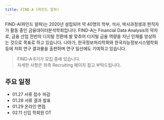 ```yaml
---
title: FIND-A (파인드 알파)
---
```


FIND-A(파인드 알파)는 2020년 설립되어 약 40명의 학부, 석사, 박사과정생과 현직자가 활동 중인 금융데이터분석학회입니다. FIND-A는 Financial Data Analysis의 약자로, 금융 산업 전반의 디지털 전환에 발 맞추어 디지털 금융 역량을 지닌 인재를 양상하는 것으로 목표로 하고 있습니다. 나아가, 한국정보처리학회와 한국지능정보시스템학회 등에 저희 연구 결과물을 출판하며 연구 일선에도 기여하고 있습니다. 

> FIND-A 6기가 모집 중에 있습니다.   
자세한 사항은 좌측 Recruiting 페이지 참고 부탁드립니다.   

## 주요 일정
  - 01.27 서류 접수 마감
  - 01.28 서류 결과 발표
  - 01.29 온라인 면접 
  - 02.11 신입 학회원 OT

